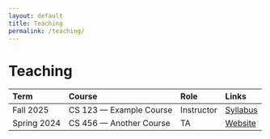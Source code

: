 ```yaml
---
layout: default
title: Teaching
permalink: /teaching/
---
```


# Teaching

| Term     | Course                  | Role       | Links      |
|:---------|:------------------------|:-----------|:-----------|
| Fall 2025 | CS 123 — Example Course | Instructor | [Syllabus](#) |
| Spring 2024 | CS 456 — Another Course | TA         | [Website](#)  |
